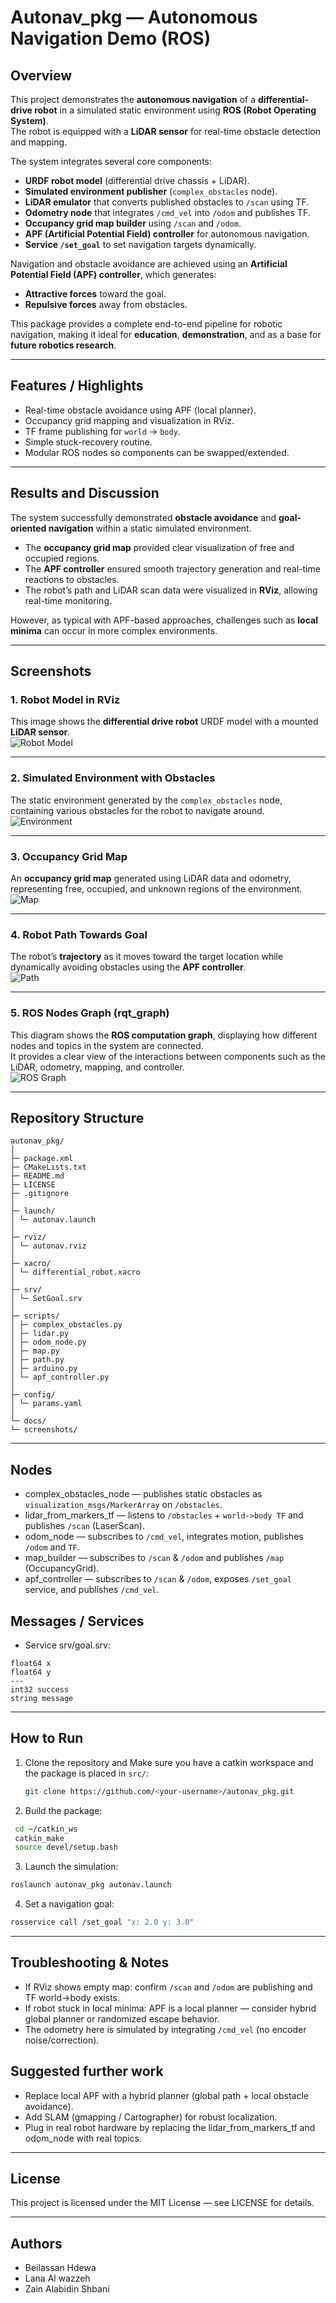 # Autonav_pkg — Autonomous Navigation Demo (ROS)

## Overview
This project demonstrates the **autonomous navigation** of a **differential-drive robot** in a simulated static environment using **ROS (Robot Operating System)**.  
The robot is equipped with a **LiDAR sensor** for real-time obstacle detection and mapping.  

The system integrates several core components:
- **URDF robot model** (differential drive chassis + LiDAR).
- **Simulated environment publisher** (`complex_obstacles` node).
- **LiDAR emulator** that converts published obstacles to `/scan` using TF.
- **Odometry node** that integrates `/cmd_vel` into `/odom` and publishes TF.
- **Occupancy grid map builder** using `/scan` and `/odom`.
- **APF (Artificial Potential Field) controller** for autonomous navigation.
- **Service `/set_goal`** to set navigation targets dynamically.

Navigation and obstacle avoidance are achieved using an **Artificial Potential Field (APF) controller**, which generates:
- **Attractive forces** toward the goal.
- **Repulsive forces** away from obstacles.

This package provides a complete end-to-end pipeline for robotic navigation, making it ideal for **education**, **demonstration**, and as a base for **future robotics research**.

---

## Features / Highlights
- Real-time obstacle avoidance using APF (local planner).
- Occupancy grid mapping and visualization in RViz.
- TF frame publishing for `world` → `body`.
- Simple stuck-recovery routine.
- Modular ROS nodes so components can be swapped/extended.

---

## Results and Discussion
The system successfully demonstrated **obstacle avoidance** and **goal-oriented navigation** within a static simulated environment.  
- The **occupancy grid map** provided clear visualization of free and occupied regions.  
- The **APF controller** ensured smooth trajectory generation and real-time reactions to obstacles.  
- The robot’s path and LiDAR scan data were visualized in **RViz**, allowing real-time monitoring.  

However, as typical with APF-based approaches, challenges such as **local minima** can occur in more complex environments.  

---

## Screenshots  

### 1. Robot Model in RViz  
This image shows the **differential drive robot** URDF model with a mounted **LiDAR sensor**.  
![Robot Model](docs/screenshots/robot_model.png)  

---

### 2. Simulated Environment with Obstacles  
The static environment generated by the `complex_obstacles` node, containing various obstacles for the robot to navigate around.  
![Environment](docs/screenshots/environment.png)  

---

### 3. Occupancy Grid Map  
An **occupancy grid map** generated using LiDAR data and odometry, representing free, occupied, and unknown regions of the environment.  
![Map](docs/screenshots/occupancy_grid.png)  

---

### 4. Robot Path Towards Goal  
The robot’s **trajectory** as it moves toward the target location while dynamically avoiding obstacles using the **APF controller**.  
![Path](docs/screenshots/robot_path.png)  

---

### 5. ROS Nodes Graph (rqt_graph)  
This diagram shows the **ROS computation graph**, displaying how different nodes and topics in the system are connected.  
It provides a clear view of the interactions between components such as the LiDAR, odometry, mapping, and controller.  
![ROS Graph](docs/screenshots/rqt_graph.png)  

---

## Repository Structure


```text
autonav_pkg/
│
├─ package.xml
├─ CMakeLists.txt
├─ README.md
├─ LICENSE
├─ .gitignore
│
├─ launch/
│ └─ autonav.launch
│
├─ rviz/
│ └─ autonav.rviz
│
├─ xacro/
│ └─ differential_robot.xacro
│
├─ srv/
│ └─ SetGoal.srv
│
├─ scripts/
│ ├─ complex_obstacles.py
│ ├─ lidar.py
│ ├─ odom_node.py
│ ├─ map.py
│ ├─ path.py
│ ├─ arduino.py
│ └─ apf_controller.py
│
├─ config/
│ └─ params.yaml
│
└─ docs/
└─ screenshots/
```
---

## Nodes

- complex_obstacles_node — publishes static obstacles as `visualization_msgs/MarkerArray` on `/obstacles`.
- lidar_from_markers_tf — listens to `/obstacles` + `world->body TF` and publishes `/scan` (LaserScan).
- odom_node — subscribes to `/cmd_vel`, integrates motion, publishes `/odom` and `TF`.
- map_builder — subscribes to `/scan` & `/odom` and publishes `/map` (OccupancyGrid).
- apf_controller — subscribes to `/scan` & `/odom`, exposes `/set_goal` service, and publishes `/cmd_vel`.

##  Messages / Services

- Service srv/goal.srv:
```
float64 x
float64 y
---
int32 success
string message
```
---

## How to Run
1. Clone the repository and Make sure you have a catkin workspace and the package is placed in `src/`:
   ```bash
   git clone https://github.com/<your-username>/autonav_pkg.git
   ```
2. Build the package:
 ```bash
  cd ~/catkin_ws
  catkin_make
  source devel/setup.bash
```
3. Launch the simulation:
 ```bash
roslaunch autonav_pkg autonav.launch
```
4. Set a navigation goal:
 ```bash
rosservice call /set_goal "x: 2.0 y: 3.0"
```
---

## Troubleshooting & Notes

- If RViz shows empty map: confirm `/scan` and `/odom` are publishing and TF world->body exists.
- If robot stuck in local minima: APF is a local planner — consider hybrid global planner or randomized escape behavior.
- The odometry here is simulated by integrating `/cmd_vel` (no encoder noise/correction).

## Suggested further work

- Replace local APF with a hybrid planner (global path + local obstacle avoidance).
- Add SLAM (gmapping / Cartographer) for robust localization.
- Plug in real robot hardware by replacing the lidar_from_markers_tf and odom_node with real topics.
---

## License

This project is licensed under the MIT License — see LICENSE for details.

---

## Authors

- Beilassan Hdewa
- Lana Al wazzeh
- Zain Alabidin Shbani
